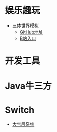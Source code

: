 # 娱乐趣玩
* 三体世界模拟
  * [GitHub地址](https://github.com/KikiLetGo/UniverseSim)
  * [B站入口](https://www.bilibili.com/video/BV18T4y157zD?spm_id_from=333.999.0.0)

# 开发工具

# Java牛三方


# Switch
* [大气层系统](https://github.com/Atmosphere-NX/Atmosphere)
